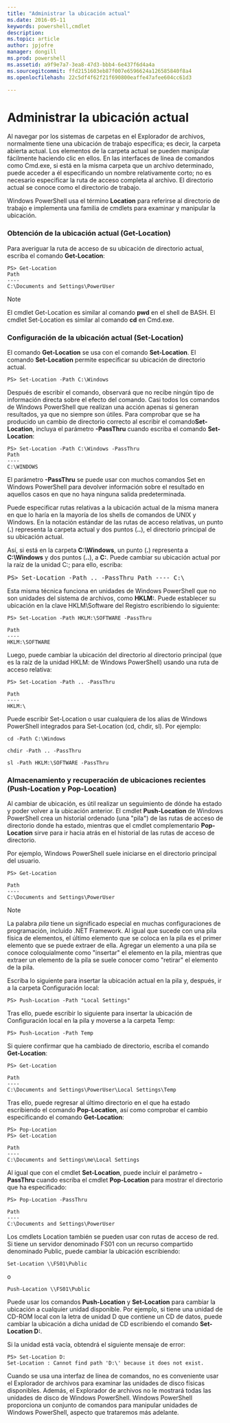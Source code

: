 ```yaml
---
title: "Administrar la ubicación actual"
ms.date: 2016-05-11
keywords: powershell,cmdlet
description: 
ms.topic: article
author: jpjofre
manager: dongill
ms.prod: powershell
ms.assetid: a9f9e7a7-3ea8-47d3-bbb4-6e437f6d4a4a
ms.sourcegitcommit: ffd2151603eb87f007e6596624a126585840f8a4
ms.openlocfilehash: 22c5df4f62f21f690800eaffe47afee604cc61d3

---
```


# Administrar la ubicación actual
Al navegar por los sistemas de carpetas en el Explorador de archivos, normalmente tiene una ubicación de trabajo específica; es decir, la carpeta abierta actual. Los elementos de la carpeta actual se pueden manipular fácilmente haciendo clic en ellos. En las interfaces de línea de comandos como Cmd.exe, si está en la misma carpeta que un archivo determinado, puede acceder a él especificando un nombre relativamente corto; no es necesario especificar la ruta de acceso completa al archivo. El directorio actual se conoce como el directorio de trabajo.

Windows PowerShell usa el término **Location** para referirse al directorio de trabajo e implementa una familia de cmdlets para examinar y manipular la ubicación.

### Obtención de la ubicación actual (Get\-Location)
Para averiguar la ruta de acceso de su ubicación de directorio actual, escriba el comando **Get\-Location**:

```
PS> Get-Location
Path
----
C:\Documents and Settings\PowerUser
```

> [!NOTE]
> El cmdlet Get\-Location es similar al comando **pwd** en el shell de BASH. El cmdlet Set\-Location es similar al comando **cd** en Cmd.exe.

### Configuración de la ubicación actual (Set\-Location)
El comando **Get\-Location** se usa con el comando **Set\-Location**. El comando **Set\-Location** permite especificar su ubicación de directorio actual.

```
PS> Set-Location -Path C:\Windows
```

Después de escribir el comando, observará que no recibe ningún tipo de información directa sobre el efecto del comando. Casi todos los comandos de Windows PowerShell que realizan una acción apenas si generan resultados, ya que no siempre son útiles. Para comprobar que se ha producido un cambio de directorio correcto al escribir el comando**Set\-Location**, incluya el parámetro **\-PassThru** cuando escriba el comando **Set\-Location**:

```
PS> Set-Location -Path C:\Windows -PassThru
Path
----
C:\WINDOWS
```

El parámetro **\-PassThru** se puede usar con muchos comandos Set en Windows PowerShell para devolver información sobre el resultado en aquellos casos en que no haya ninguna salida predeterminada.

Puede especificar rutas relativas a la ubicación actual de la misma manera en que lo haría en la mayoría de los shells de comandos de UNIX y Windows. En la notación estándar de las rutas de acceso relativas, un punto (**.**) representa la carpeta actual y dos puntos (**..**), el directorio principal de su ubicación actual.

Así, si está en la carpeta **C:\\Windows**, un punto (**.**) representa a **C:\\Windows** y dos puntos (**..**), a **C:**. Puede cambiar su ubicación actual por la raíz de la unidad C:; para ello, escriba:

<pre>PS> Set-Location -Path .. -PassThru Path ---- C:\</pre>

Esta misma técnica funciona en unidades de Windows PowerShell que no son unidades del sistema de archivos, como **HKLM:**. Puede establecer su ubicación en la clave HKLM\\Software del Registro escribiendo lo siguiente:

```
PS> Set-Location -Path HKLM:\SOFTWARE -PassThru

Path
----
HKLM:\SOFTWARE
```

Luego, puede cambiar la ubicación del directorio al directorio principal (que es la raíz de la unidad HKLM: de Windows PowerShell) usando una ruta de acceso relativa:

```
PS> Set-Location -Path .. -PassThru

Path
----
HKLM:\
```

Puede escribir Set\-Location o usar cualquiera de los alias de Windows PowerShell integrados para Set\-Location (cd, chdir, sl). Por ejemplo:

```
cd -Path C:\Windows
```

```
chdir -Path .. -PassThru
```

```
sl -Path HKLM:\SOFTWARE -PassThru
```

### Almacenamiento y recuperación de ubicaciones recientes (Push\-Location y Pop\-Location)
Al cambiar de ubicación, es útil realizar un seguimiento de dónde ha estado y poder volver a la ubicación anterior. El cmdlet **Push\-Location** de Windows PowerShell crea un historial ordenado (una "pila") de las rutas de acceso de directorio donde ha estado, mientras que el cmdlet complementario **Pop\-Location** sirve para ir hacia atrás en el historial de las rutas de acceso de directorio.

Por ejemplo, Windows PowerShell suele iniciarse en el directorio principal del usuario.

```
PS> Get-Location

Path
----
C:\Documents and Settings\PowerUser
```

> [!NOTE]
> La palabra *pila* tiene un significado especial en muchas configuraciones de programación, incluido .NET Framework. Al igual que sucede con una pila física de elementos, el último elemento que se coloca en la pila es el primer elemento que se puede extraer de ella. Agregar un elemento a una pila se conoce coloquialmente como "insertar" el elemento en la pila, mientras que extraer un elemento de la pila se suele conocer como "retirar" el elemento de la pila.

Escriba lo siguiente para insertar la ubicación actual en la pila y, después, ir a la carpeta Configuración local:

```
PS> Push-Location -Path "Local Settings"
```

Tras ello, puede escribir lo siguiente para insertar la ubicación de Configuración local en la pila y moverse a la carpeta Temp:

```
PS> Push-Location -Path Temp
```

Si quiere confirmar que ha cambiado de directorio, escriba el comando **Get\-Location**:

```
PS> Get-Location

Path
----
C:\Documents and Settings\PowerUser\Local Settings\Temp
```

Tras ello, puede regresar al último directorio en el que ha estado escribiendo el comando **Pop\-Location**, así como comprobar el cambio especificando el comando **Get\-Location**:

```
PS> Pop-Location
PS> Get-Location

Path
----
C:\Documents and Settings\me\Local Settings
```

Al igual que con el cmdlet **Set\-Location**, puede incluir el parámetro **\-PassThru** cuando escriba el cmdlet **Pop\-Location** para mostrar el directorio que ha especificado:

```
PS> Pop-Location -PassThru

Path
----
C:\Documents and Settings\PowerUser
```

Los cmdlets Location también se pueden usar con rutas de acceso de red. Si tiene un servidor denominado FS01 con un recurso compartido denominado Public, puede cambiar la ubicación escribiendo:

```
Set-Location \\FS01\Public
```

o

```
Push-Location \\FS01\Public
```

Puede usar los comandos **Push\-Location** y **Set\-Location** para cambiar la ubicación a cualquier unidad disponible. Por ejemplo, si tiene una unidad de CD\-ROM local con la letra de unidad D que contiene un CD de datos, puede cambiar la ubicación a dicha unidad de CD escribiendo el comando **Set\-Location D:**.

Si la unidad está vacía, obtendrá el siguiente mensaje de error:

```
PS> Set-Location D:
Set-Location : Cannot find path 'D:\' because it does not exist.
```

Cuando se usa una interfaz de línea de comandos, no es conveniente usar el Explorador de archivos para examinar las unidades de disco físicas disponibles. Además, el Explorador de archivos no le mostrará todas las unidades de disco de Windows PowerShell. Windows PowerShell proporciona un conjunto de comandos para manipular unidades de Windows PowerShell, aspecto que trataremos más adelante.




<!--HONumber=Jun16_HO4-->


